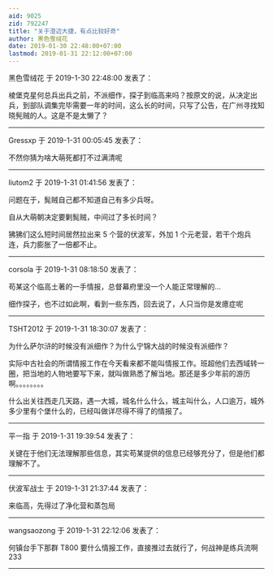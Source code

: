 ```yaml
---
aid: 9025
zid: 792247
title: "关于澄迈大捷，有点比较好奇"
author: 黑色雪绒花
date: 2019-01-30 22:48:00+07:00
lastmod: 2019-01-31 22:12:00+07:00
---
```


黑色雪绒花 于 2019-1-30 22:48:00 发表了：

棱堡克星何总兵出兵之前，不派细作，探子到临高来吗？按原文的说，从决定出兵，到部队调集完毕需要一年的时间，这么长的时间，只写了公告，在广州寻找知晓髡贼的人。这是不是太懒了？

---

Gressxp 于 2019-1-31 00:05:45 发表了：

不然你猜为啥大萌死都打不过满清呢

---

liutom2 于 2019-1-31 01:41:56 发表了：

问题在于，髨贼自己都不知道自己有多少兵呀。

自从大萌朝决定要剿髨贼，中间过了多长时间？

狒狒们这么短时间居然拉出来 5 个营的伏波军，外加 1 个元老营，若干个炮兵连，兵力膨胀了一倍都不止。

---

corsola 于 2019-1-31 08:18:50 发表了：

苟某这个临高土著的一手情报，总督幕府里没一个人能正常理解的...

细作探子，也不过如此啊，看到一些东西，回去说了，人只当你是发癔症呢

---

TSHT2012 于 2019-1-31 18:30:07 发表了：

为什么萨尔浒的时候没有派细作？为什么宁锦大战的时候没有派细作？

实际中古社会的所谓情报工作在今天看来都不能叫情报工作。班超他们去西域转一圈，把当地的人物地要写下来，就叫做熟悉了解当地。那还是多少年前的游历啊。。。。。。。。

什么出关往西走几天路，遇一大城，城名什么什么，城主叫什么，人口逾万，城外多少里有个堡什么的，已经叫做详尽得不得了的情报了。

---

平一指 于 2019-1-31 19:39:54 发表了：

关键在于他们无法理解那些信息，其实苟某提供的信息已经够充分了，但是他们都理解不了。

---

伏波军战士 于 2019-1-31 21:37:44 发表了：

来临高，先得过了净化营和蒸包局

---

wangsaozong 于 2019-1-31 22:12:06 发表了：

何镇台手下那群 T800 要什么情报工作，直接推过去就行了，何战神是练兵流啊 233

---
